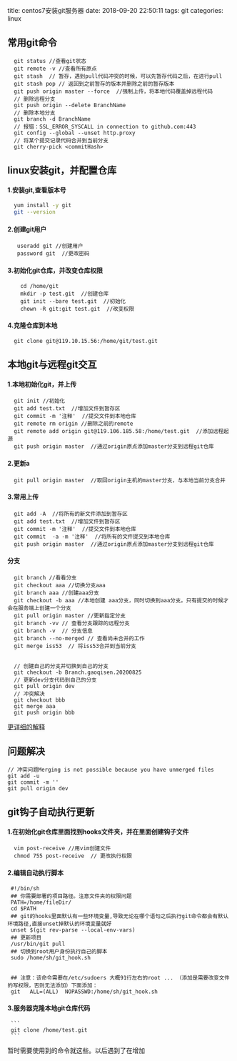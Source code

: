 title: centos7安装git服务器
date: 2018-09-20 22:50:11
tags: git
categories: linux

## 常用git命令

```shell
  git status //查看git状态
  git remote -v //查看所有原点
  git stash  // 暂存，遇到pull代码冲突的时候，可以先暂存代码之后，在进行pull
  git stash pop // 返回到之前暂存的版本并删除之前的暂存版本
  git push origin master --force  //强制上传，将本地代码覆盖掉远程代码
  // 删除远程分支
  git push origin --delete BranchName 
  // 删除本地分支
  git branch -d BranchName
  // 报错：SSL_ERROR_SYSCALL in connection to github.com:443
  git config --global --unset http.proxy
  // 将某个提交记录代码合并到当前分支
  git cherry-pick <commitHash>
```

## linux安装git，并配置仓库

#### 1.安装git,查看版本号
```sh
  yum install -y git
  git --version
```
#### 2.创建git用户
       useradd git //创建用户
       password git  //更改密码
#### 3.初始化git仓库，并改变仓库权限
        cd /home/git
        mkdir -p test.git  //创建仓库
        git init --bare test.git  //初始化
        chown -R git:git test.git  //改变权限
#### 4.克隆仓库到本地
      git clone git@119.10.15.56:/home/git/test.git

## 本地git与远程git交互

#### 1.本地初始化git，并上传
      git init //初始化
      git add test.txt  //增加文件到暂存区
      git commit -m '注释'  //提交文件到本地仓库
      git remote rm origin //删除之前的remote
      git remote add origin git@119.106.185.58:/home/test.git  //添加远程起源
      git push origin master  //通过origin原点添加master分支到远程git仓库

#### 2.更新a
      git pull origin master  //取回origin主机的master分支，与本地当前分支合并
#### 3.常用上传
      git add -A  //将所有的新文件添加到暂存区
      git add test.txt  //增加文件到暂存区
      git commit -m '注释'  //提交文件到本地仓库
      git commit  -a -m '注释'  //将所有的文件提交到本地仓库
      git push origin master  //通过origin原点添加master分支到远程git仓库

#### 分支 

```o
  git branch //看看分支 
  git checkout aaa //切换分支aaa 
  git branch aaa //创建aaa分支 
  git checkout -b aaa //本地创建 aaa分支，同时切换到aaa分支。只有提交的时候才会在服务端上创建一个分支
  git pull origin master //更新指定分支
  git branch -vv // 查看分支跟踪的远程分支
  git branch -v  // 分支信息
  git branch --no-merged // 查看尚未合并的工作
  git merge iss53  // 将iss53合并到当前分支
  
  
  // 创建自己的分支并切换到自己的分支
  git checkout -b Branch.gaoqisen.20200825
  // 更新dev分支代码到自己的分支
  git pull origin dev
  // 冲突解决
  git checkout bbb
  git merge aaa
  git push origin bbb
```

[更详细的解释](https://git-scm.com/book/zh/v1/Git-%E5%88%86%E6%94%AF-%E5%88%86%E6%94%AF%E7%9A%84%E6%96%B0%E5%BB%BA%E4%B8%8E%E5%90%88%E5%B9%B6)
​      

## 问题解决

```
// 冲突问题Merging is not possible because you have unmerged files
git add -u
git commit -m ''
git pull origin dev
```



## git钩子自动执行更新

#### 1.在初始化git仓库里面找到hooks文件夹，并在里面创建钩子文件
      vim post-receive //用vim创建文件
      chmod 755 post-receive  // 更改执行权限
#### 2.编辑自动执行脚本
```shell
 #!/bin/sh
 ## 你需要部署的项目路径。注意文件夹的权限问题
 PATH=/home/fileDir/   
 cd $PATH 
 ## git的hooks里面默认有一些环境变量,导致无论在哪个语句之后执行git命令都会有默认环境路径,直接unset掉默认的环境变量就好
 unset $(git rev-parse --local-env-vars)  
 ## 更新项目
 /usr/bin/git pull   
 ## 切换到root用户身份执行自己的脚本
 sudo /home/sh/git_hook.sh   
 
 
 ## 注意：该命令需要在/etc/sudoers 大概91行左右的root ... （添加是需要改变文件的写权限，否则无法添加）下面添加：
 git   ALL=(ALL)  NOPASSWD:/home/sh/git_hook.sh
```
#### 3.服务器克隆本地git仓库代码

     ```
     git clone /home/test.git  
     ```



暂时需要使用到的命令就这些。以后遇到了在增加



